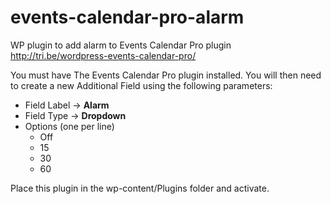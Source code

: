 events-calendar-pro-alarm
=====================

WP plugin to add alarm to Events Calendar Pro plugin
http://tri.be/wordpress-events-calendar-pro/

You must have The Events Calendar Pro plugin installed. You will then need to create a new Additional Field using the following parameters:

* Field Label -> **Alarm**
* Field Type -> **Dropdown**
* Options (one per line)
  * Off
  * 15
  * 30
  * 60

Place this plugin in the wp-content/Plugins folder and activate.